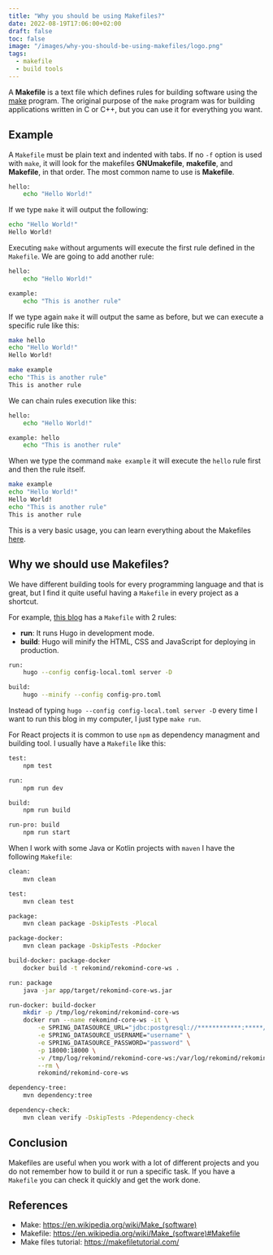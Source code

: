 ```yaml
---
title: "Why you should be using Makefiles?"
date: 2022-08-19T17:06:00+02:00
draft: false
toc: false
image: "/images/why-you-should-be-using-makefiles/logo.png"
tags:
  - makefile
  - build tools
---
```

A **Makefile** is a text file which defines rules for building software using the [make](https://en.wikipedia.org/wiki/Make_(software)) program. The original purpose of the `make` program was for building applications written in C or C++, but you can use it for everything you want.


## Example
A `Makefile` must be plain text and indented with tabs. If no `-f` option is used with `make`, it will look for the makefiles **GNUmakefile**, **makefile**, and **Makefile**, in that order. The most common name to use is **Makefile**.

```bash
hello:
    echo "Hello World!"
```

If we type `make` it will output the following:

```bash
echo "Hello World!"
Hello World!
```

Executing `make` without arguments will execute the first rule defined in the `Makefile`. We are going to add another rule:

```bash
hello:
    echo "Hello World!"

example:
    echo "This is another rule"
```

If we type again `make` it will output the same as before, but we can execute a specific rule like this:

```bash
make hello
echo "Hello World!"
Hello World!

make example
echo "This is another rule"
This is another rule
```

We can chain rules execution like this:

```bash
hello:
    echo "Hello World!"

example: hello
    echo "This is another rule"
```

When we type the command `make example` it will execute the `hello` rule first and then the rule itself.

```bash
make example
echo "Hello World!"
Hello World!
echo "This is another rule"
This is another rule
```

This is a very basic usage, you can learn everything about the Makefiles [here](https://makefiletutorial.com/).

## Why we should use Makefiles?

We have different building tools for every programming language and that is great, but I find it quite useful having a `Makefile` in every project as a shortcut.

For example, [this blog](https://github.com/tanisperez/tanis.codes/blob/main/Makefile) has a `Makefile` with 2 rules:
* **run**: It runs Hugo in development mode.
* **build**: Hugo will minify the HTML, CSS and JavaScript for deploying in production.

```bash
run:
	hugo --config config-local.toml server -D

build:
	hugo --minify --config config-pro.toml
```

Instead of typing `hugo --config config-local.toml server -D` every time I want to run this blog in my computer, I just type `make run`.

For React projects it is common to use `npm` as dependency managment and building tool. I usually have a `Makefile` like this:

```bash
test:
	npm test

run:
	npm run dev

build:
	npm run build

run-pro: build
	npm run start
```

When I work with some Java or Kotlin projects with `maven` I have the following `Makefile`:

```bash
clean:
	mvn clean

test:
	mvn clean test

package:
	mvn clean package -DskipTests -Plocal

package-docker:
	mvn clean package -DskipTests -Pdocker

build-docker: package-docker
	docker build -t rekomind/rekomind-core-ws .

run: package
	java -jar app/target/rekomind-core-ws.jar

run-docker: build-docker
	mkdir -p /tmp/log/rekomind/rekomind-core-ws
	docker run --name rekomind-core-ws -it \
		-e SPRING_DATASOURCE_URL="jdbc:postgresql://************:*****/mydb" \
		-e SPRING_DATASOURCE_USERNAME="username" \
		-e SPRING_DATASOURCE_PASSWORD="password" \
		-p 18000:18000 \
		-v /tmp/log/rekomind/rekomind-core-ws:/var/log/rekomind/rekomind-core-ws \
		--rm \
		rekomind/rekomind-core-ws

dependency-tree:
	mvn dependency:tree

dependency-check:
	mvn clean verify -DskipTests -Pdependency-check
```

## Conclusion

Makefiles are useful when you work with a lot of different projects and you do not remember how to build it or run a specific task. If you have a `Makefile` you can check it quickly and get the work done.

## References

* Make: https://en.wikipedia.org/wiki/Make_(software)
* Makefile: https://en.wikipedia.org/wiki/Make_(software)#Makefile
* Make files tutorial: https://makefiletutorial.com/